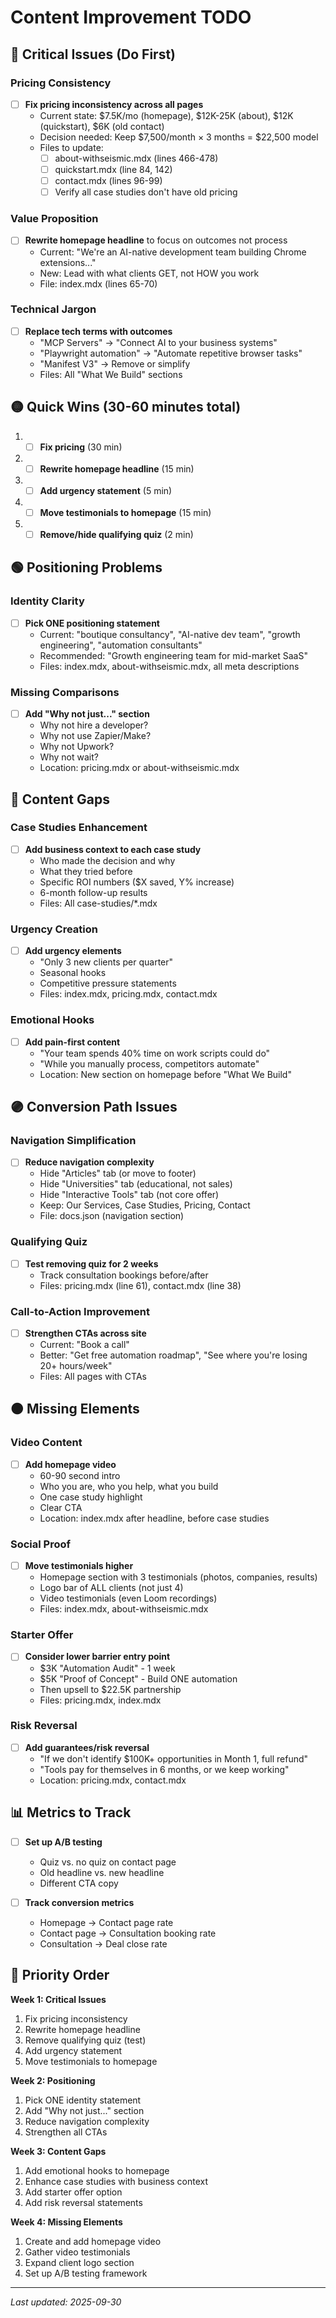# Content Improvement TODO

## 🔴 Critical Issues (Do First)

### Pricing Consistency
- [ ] **Fix pricing inconsistency across all pages**
  - Current state: $7.5K/mo (homepage), $12K-25K (about), $12K (quickstart), $6K (old contact)
  - Decision needed: Keep $7,500/month × 3 months = $22,500 model
  - Files to update:
    - [ ] about-withseismic.mdx (lines 466-478)
    - [ ] quickstart.mdx (line 84, 142)
    - [ ] contact.mdx (lines 96-99)
    - [ ] Verify all case studies don't have old pricing

### Value Proposition
- [ ] **Rewrite homepage headline** to focus on outcomes not process
  - Current: "We're an AI-native development team building Chrome extensions..."
  - New: Lead with what clients GET, not HOW you work
  - File: index.mdx (lines 65-70)

### Technical Jargon
- [ ] **Replace tech terms with outcomes**
  - "MCP Servers" → "Connect AI to your business systems"
  - "Playwright automation" → "Automate repetitive browser tasks"
  - "Manifest V3" → Remove or simplify
  - Files: All "What We Build" sections

## 🟡 Quick Wins (30-60 minutes total)

1. - [ ] **Fix pricing** (30 min)
2. - [ ] **Rewrite homepage headline** (15 min)
3. - [ ] **Add urgency statement** (5 min)
4. - [ ] **Move testimonials to homepage** (15 min)
5. - [ ] **Remove/hide qualifying quiz** (2 min)

## 🟢 Positioning Problems

### Identity Clarity
- [ ] **Pick ONE positioning statement**
  - Current: "boutique consultancy", "AI-native dev team", "growth engineering", "automation consultants"
  - Recommended: "Growth engineering team for mid-market SaaS"
  - Files: index.mdx, about-withseismic.mdx, all meta descriptions

### Missing Comparisons
- [ ] **Add "Why not just..." section**
  - Why not hire a developer?
  - Why not use Zapier/Make?
  - Why not Upwork?
  - Why not wait?
  - Location: pricing.mdx or about-withseismic.mdx

## 🔵 Content Gaps

### Case Studies Enhancement
- [ ] **Add business context to each case study**
  - Who made the decision and why
  - What they tried before
  - Specific ROI numbers ($X saved, Y% increase)
  - 6-month follow-up results
  - Files: All case-studies/*.mdx

### Urgency Creation
- [ ] **Add urgency elements**
  - "Only 3 new clients per quarter"
  - Seasonal hooks
  - Competitive pressure statements
  - Files: index.mdx, pricing.mdx, contact.mdx

### Emotional Hooks
- [ ] **Add pain-first content**
  - "Your team spends 40% time on work scripts could do"
  - "While you manually process, competitors automate"
  - Location: New section on homepage before "What We Build"

## 🟣 Conversion Path Issues

### Navigation Simplification
- [ ] **Reduce navigation complexity**
  - Hide "Articles" tab (or move to footer)
  - Hide "Universities" tab (educational, not sales)
  - Hide "Interactive Tools" tab (not core offer)
  - Keep: Our Services, Case Studies, Pricing, Contact
  - File: docs.json (navigation section)

### Qualifying Quiz
- [ ] **Test removing quiz for 2 weeks**
  - Track consultation bookings before/after
  - Files: pricing.mdx (line 61), contact.mdx (line 38)

### Call-to-Action Improvement
- [ ] **Strengthen CTAs across site**
  - Current: "Book a call"
  - Better: "Get free automation roadmap", "See where you're losing 20+ hours/week"
  - Files: All pages with CTAs

## 🟤 Missing Elements

### Video Content
- [ ] **Add homepage video**
  - 60-90 second intro
  - Who you are, who you help, what you build
  - One case study highlight
  - Clear CTA
  - Location: index.mdx after headline, before case studies

### Social Proof
- [ ] **Move testimonials higher**
  - Homepage section with 3 testimonials (photos, companies, results)
  - Logo bar of ALL clients (not just 4)
  - Video testimonials (even Loom recordings)
  - Files: index.mdx, about-withseismic.mdx

### Starter Offer
- [ ] **Consider lower barrier entry point**
  - $3K "Automation Audit" - 1 week
  - $5K "Proof of Concept" - Build ONE automation
  - Then upsell to $22.5K partnership
  - Files: pricing.mdx, index.mdx

### Risk Reversal
- [ ] **Add guarantees/risk reversal**
  - "If we don't identify $100K+ opportunities in Month 1, full refund"
  - "Tools pay for themselves in 6 months, or we keep working"
  - Location: pricing.mdx, contact.mdx

## 📊 Metrics to Track

- [ ] **Set up A/B testing**
  - Quiz vs. no quiz on contact page
  - Old headline vs. new headline
  - Different CTA copy

- [ ] **Track conversion metrics**
  - Homepage → Contact page rate
  - Contact page → Consultation booking rate
  - Consultation → Deal close rate

## 🎯 Priority Order

**Week 1: Critical Issues**
1. Fix pricing inconsistency
2. Rewrite homepage headline
3. Remove qualifying quiz (test)
4. Add urgency statement
5. Move testimonials to homepage

**Week 2: Positioning**
1. Pick ONE identity statement
2. Add "Why not just..." section
3. Reduce navigation complexity
4. Strengthen all CTAs

**Week 3: Content Gaps**
1. Add emotional hooks to homepage
2. Enhance case studies with business context
3. Add starter offer option
4. Add risk reversal statements

**Week 4: Missing Elements**
1. Create and add homepage video
2. Gather video testimonials
3. Expand client logo section
4. Set up A/B testing framework

---

*Last updated: 2025-09-30*
